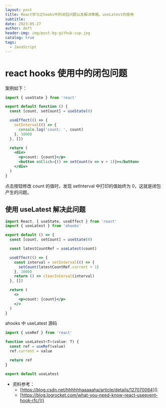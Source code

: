 ```yaml
---
layout: post
title: React学习之hooks中的闭包问题以及解决策略，useLatest的使用
subtitle:
date: 2023-05-27
author: deft
header-img: img/post-bg-github-cup.jpg
catalog: true
tags:
  - JavaScript
---
```


# react hooks 使用中的闭包问题

案例如下：

```jsx
import { useState } from 'react'

export default function () {
  const [count, setCount] = useState(0)

  useEffect(() => {
    setInterval(() => {
      console.log('count: ', count)
    }, 1000)
  }, [])

  return (
    <div>
      <p>count: {count}</p>
      <button onClick={() => setCount(v => v + 1)}></button>
    </div>
  )
}
```

点击按钮修改 count 的值时，发现 setInterval 中打印的值始终为 0，这就是闭包产生的问题。

## 使用 useLatest 解决此问题

```jsx
import React, { useState, useEffect } from 'react'
import { useLatest } from 'ahooks'

export default () => {
  const [count, setCount] = useState(0)

  const latestCountRef = useLatest(count)

  useEffect(() => {
    const interval = setInterval(() => {
      setCount(latestCountRef.current + 1)
    }, 1000)
    return () => clearInterval(interval)
  }, [])

  return (
    <>
      <p>count: {count}</p>
    </>
  )
}
```

ahooks 中 useLatest 源码

```jsx
import { useRef } from 'react'

function useLatest<T>(value: T) {
  const ref = useRef(value)
  ref.current = value

  return ref
}

export default useLatest
```

* 资料参考：
  * [https://blog.csdn.net/hhhhhhaaaaaha/article/details/127070064]()
  * [https://blog.logrocket.com/what-you-need-know-react-useevent-hook-rfc/]()
